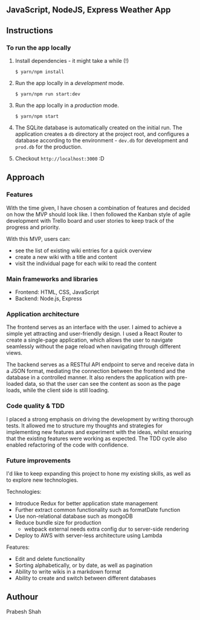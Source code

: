 ## JavaScript, NodeJS, Express Weather App

## Instructions

### To run the app locally
1. Install dependencies - it might take a while (!)
    ```
    $ yarn/npm install
    ```
    
2. Run the app locally in a _development_ mode.
    ```
    $ yarn/npm run start:dev
    ```
    
3. Run the app locally in a _production_ mode.
    ```
    $ yarn/npm start
    ```
    
4. The SQLite database is automatically created on the initial run. The application
creates a `db` directory at the project root, and configures a database according to
the environment - `dev.db` for development and `prod.db` for the production. 

5. Checkout `http://localhost:3000` :D

## Approach

### Features
With the time given, I have chosen a combination of features and decided on how
the MVP should look like. I then followed the Kanban style of agile development
with Trello board and user stories to keep track of the progress and priority. 

With this MVP, users can:
- see the list of existing wiki entries for a quick overview
- create a new wiki with a title and content
- visit the individual page for each wiki to read the content 

### Main frameworks and libraries
- Frontend: HTML, CSS, JavaScript
- Backend: Node.js, Express

### Application architecture
The frontend serves as an interface with the user. I aimed to achieve a simple yet
attracting and user-friendly design. I used a React Router to create a single-page
application, which allows the user to navigate seamlessly without the page reload
when navigating through different views.

The backend serves as a RESTful API endpoint to serve and receive data in a JSON
format, mediating the connection between the frontend and the database in a controlled
manner. It also renders the application with pre-loaded data, so that the user can
see the content as soon as the page loads, while the client side is still loading.

### Code quality & TDD
I placed a strong emphasis on driving the development by writing thorough tests.
It allowed me to structure my thoughts and strategies for implementing new features 
and experiment with the ideas, whilst ensuring that the existing features were working
as expected. The TDD cycle also enabled refactoring of the code with confidence.


### Future improvements
I'd like to keep expanding this project to hone my existing skills, as well as
to explore new technologies.

Technologies:
- Introduce Redux for better application state management
- Further extract common functionality such as formatDate function
- Use non-relational database such as mongoDB
- Reduce bundle size for production
    - webpack external needs extra config dur to server-side rendering
- Deploy to AWS with server-less architecture using Lambda

Features:
- Edit and delete functionality
- Sorting alphabetically, or by date, as well as pagination
- Ability to write wikis in a markdown format
- Ability to create and switch between different databases

## Authour

Prabesh Shah